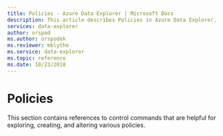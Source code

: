 ```yaml
---
title: Policies - Azure Data Explorer | Microsoft Docs
description: This article describes Policies in Azure Data Explorer.
services: data-explorer
author: orspod
ms.author: orspodek
ms.reviewer: mblythe
ms.service: data-explorer
ms.topic: reference
ms.date: 10/23/2018
---
```

# Policies

This section contains references to control commands that are helpful for exploring, creating, and altering various policies.